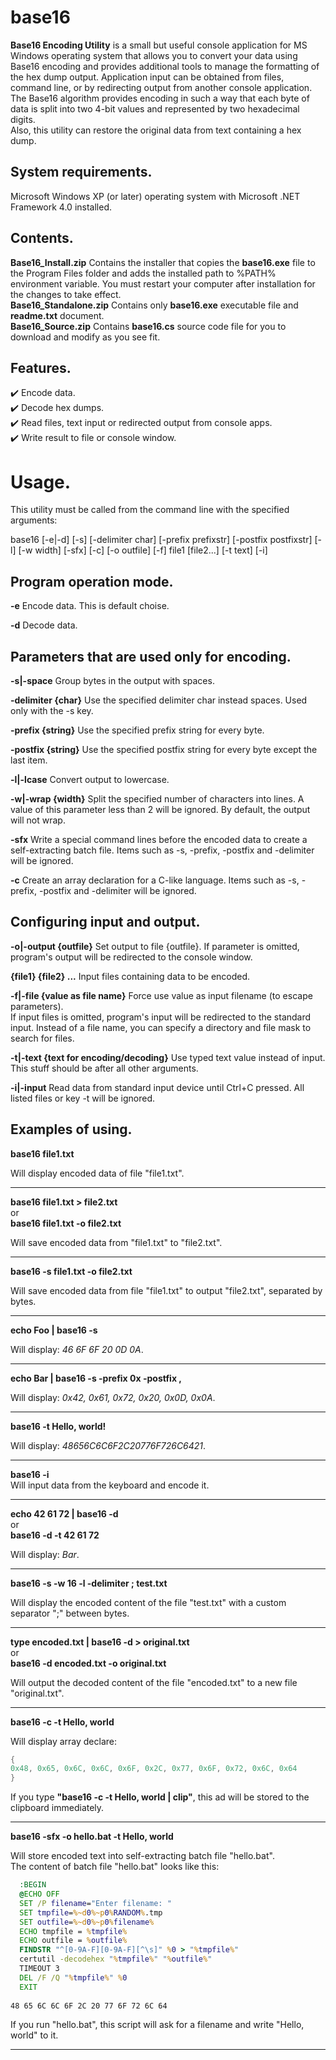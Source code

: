 # base16

__Base16 Encoding Utility__ is a small but useful console application for MS Windows operating system that allows you to convert your data using Base16 encoding and provides additional tools to manage the formatting of the hex dump output. Application input can be obtained from files, command line, or by redirecting output from another console application.  
The Base16 algorithm provides encoding in such a way that each byte of data is split into two 4-bit values and represented by two hexadecimal digits.  
Also, this utility can restore the original data from text containing a hex dump.

## System requirements.
Microsoft Windows XP (or later) operating system with Microsoft .NET Framework 4.0 installed.

## Contents.
__Base16_Install.zip__       Contains the installer that copies the __base16.exe__ file to the Program Files folder and adds the installed path to %PATH% environment variable. You must restart your computer after installation for the changes to take effect.   
__Base16_Standalone.zip__    Contains only __base16.exe__ executable file and __readme.txt__ document.  
__Base16_Source.zip__        Contains __base16.cs__ source code file for you to download and modify as you see fit.  

## Features.

:heavy_check_mark: Encode data.  
:heavy_check_mark: Decode hex dumps.  
:heavy_check_mark: Read files, text input or redirected output from console apps.  
:heavy_check_mark: Write result to file or console window.

# Usage.

This utility must be called from the command line with the specified arguments:  

base16 [-e|-d] [-s] [-delimiter char] [-prefix prefixstr] [-postfix postfixstr] [-l] [-w width] [-sfx] [-c] [-o outfile] [-f] file1 [file2...] [-t text] [-i]

## Program operation mode.

 __-e__                      Encode data. This is default choise.

 __-d__                      Decode data.


## Parameters that are used only for encoding.

 __-s|-space__               Group bytes in the output with spaces.

 __-delimiter {char}__       Use the specified delimiter char instead spaces. Used only with the -s key.

 __-prefix {string}__        Use the specified prefix string for every byte.

 __-postfix {string}__       Use the specified postfix string for every byte except the last item.

 __-l|-lcase__               Convert output to lowercase.

 __-w|-wrap {width}__        Split the specified number of characters into lines. A value of this parameter less than 2 will be ignored. By default, the output will not wrap.

 __-sfx__                    Write a special command lines before the encoded data to create a self-extracting batch file. Items such as -s, -prefix, -postfix and -delimiter will be ignored.

 __-c__                      Create an array declaration for a C-like language. Items such as -s, -prefix, -postfix and -delimiter will be ignored.



## Configuring input and output.

 __-o|-output {outfile}__    Set output to file {outfile}. If parameter is omitted, program's output will be redirected to the console window.

 __{file1} {file2} ...__     Input files containing data to be encoded.

 __-f|-file {value as file name}__        Force use value as input filename (to escape parameters).  
If input files is omitted, program's input will be redirected to the standard input. Instead of a file name, you can specify a directory and file mask to search for files.  

 __-t|-text {text for encoding/decoding}__        Use typed text value instead of input. This stuff should be after all other arguments.  
 
 __-i|-input__				           Read data from standard input device until Ctrl+C pressed. All listed files or key -t will be ignored.


## Examples of using.

 __base16 file1.txt__  

Will display encoded data of file "file1.txt".
____
 __base16 file1.txt > file2.txt__  
 or  
 __base16 file1.txt -o file2.txt__  

Will save encoded data from "file1.txt" to "file2.txt". 
____
 __base16 -s file1.txt -o file2.txt__  

Will save encoded data from file "file1.txt" to output "file2.txt", separated by bytes.
____
 __echo Foo | base16 -s__  

Will display: _46 6F 6F 20 0D 0A_.
____
 __echo Bar | base16 -s -prefix 0x -postfix ,__  

Will display: _0x42, 0x61, 0x72, 0x20, 0x0D, 0x0A_.
____
 __base16 -t Hello, world!__  

Will display: _48656C6C6F2C20776F726C6421_.
____
 __base16 -i__  
Will input data from the keyboard and encode it.
____
 __echo 42 61 72 | base16 -d__  
 or  
 __base16 -d -t 42 61 72__  

Will display: _Bar_.
____
 __base16 -s -w 16 -l -delimiter ; test.txt__  

Will display the encoded content of the file "test.txt" with a custom separator ";" between bytes.
____
 __type encoded.txt | base16 -d > original.txt__  
or  
 __base16 -d encoded.txt -o original.txt__  

Will output the decoded content of the file "encoded.txt" to a new file "original.txt".  
____
 __base16 -c -t Hello, world__  

Will display array declare:  
```c
{  
0x48, 0x65, 0x6C, 0x6C, 0x6F, 0x2C, 0x77, 0x6F, 0x72, 0x6C, 0x64  
}  
```
If you type __"base16 -c -t Hello, world | clip"__, this ad will be stored to the clipboard immediately.  
___
 __base16 -sfx -o hello.bat -t Hello, world__  

Will store encoded text into self-extracting batch file "hello.bat".  
The content of batch file "hello.bat" looks like this:

```cmd
  :BEGIN  
  @ECHO OFF  
  SET /P filename="Enter filename: "  
  SET tmpfile=%~d0%~p0%RANDOM%.tmp  
  SET outfile=%~d0%~p0%filename%  
  ECHO tmpfile = %tmpfile%  
  ECHO outfile = %outfile%  
  FINDSTR "^[0-9A-F][0-9A-F][^\s]" %0 > "%tmpfile%"  
  certutil -decodehex "%tmpfile%" "%outfile%"  
  TIMEOUT 3  
  DEL /F /Q "%tmpfile%" %0  
  EXIT  
  
48 65 6C 6C 6F 2C 20 77 6F 72 6C 64
```
If you run "hello.bat", this script will ask for a filename and write "Hello, world" to it.
____
